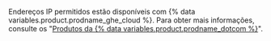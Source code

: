 Endereços IP permitidos estão disponíveis com {% data variables.product.prodname_ghe_cloud %}. Para obter mais informações, consulte os "[Produtos da {% data variables.product.prodname_dotcom %}](/articles/github-s-products)".
